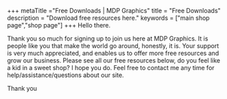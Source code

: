 +++
metaTitle ="Free Downloads | MDP Graphics"
title = "Free Downloads"
description = "Download free resources here."
keywords = ["main shop page","shop page"]
+++
Hello there.

Thank you so much for signing up to join us here at MDP Graphics. It is people like you that make the world go around, honestly, it is. Your support is very much appreciated, and enables us to offer more free resources and grow our business. 
Please see all our free resources below, do you feel like a kid in a sweet shop? I hope you do. Feel free to contact me any time for help/assistance/questions about our site.

Thank you